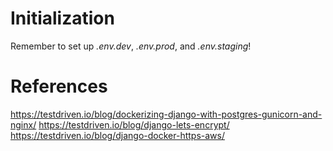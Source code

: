 # Initialization
Remember to set up *.env.dev*, *.env.prod*, and *.env.staging*!

# References
https://testdriven.io/blog/dockerizing-django-with-postgres-gunicorn-and-nginx/
https://testdriven.io/blog/django-lets-encrypt/
https://testdriven.io/blog/django-docker-https-aws/